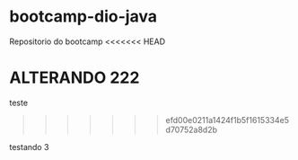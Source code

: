 # bootcamp-dio-java
Repositorio do bootcamp
<<<<<<< HEAD

ALTERANDO 222
=======
teste
>>>>>>> efd00e0211a1424f1b5f1615334e5d70752a8d2b


testando 3